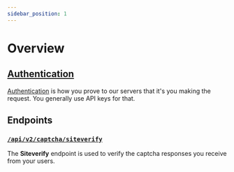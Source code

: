 ```yaml
---
sidebar_position: 1
---
```


# Overview


##  [**Authentication**](./authentication.md)
  [Authentication](./authentication.md) is how you prove to our servers that it's you making the request. You generally use API keys for that.

## Endpoints

### [`/api/v2/captcha/siteverify`](./endpoints/siteverify.md)  
  The **Siteverify** endpoint is used to verify the captcha responses you receive from your users.